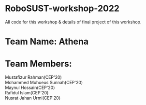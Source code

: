 # RoboSUST-workshop-2022
All code for this workshop &amp; details of final project of this workshop. 
# Team Name: Athena
# Team Members:
Mustafizur Rahman(CEP'20)<br/>
Mohammed Muhueus Sunnah(CEP'20)<br/>
Maynul Hossain(CEP'20)<br/>
Rafidul Islam(CEP'20)<br/>
Nusrat Jahan Urmi(CEP'20)<br/>
